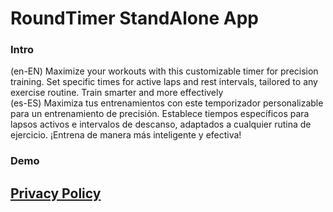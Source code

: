 # RoundTimer StandAlone App
### Intro
(en-EN) Maximize your workouts with this customizable timer for precision training. Set specific times for active laps and rest intervals, tailored to any exercise routine. Train smarter and more effectively <br>
(es-ES) Maximiza tus entrenamientos con este temporizador personalizable para un entrenamiento de precisión. Establece tiempos específicos para lapsos activos e intervalos de descanso, adaptados a cualquier rutina de ejercicio. ¡Entrena de manera más inteligente y efectiva!

### Demo

## [Privacy Policy](https://www.netbug94.com/RoundTimer/)
